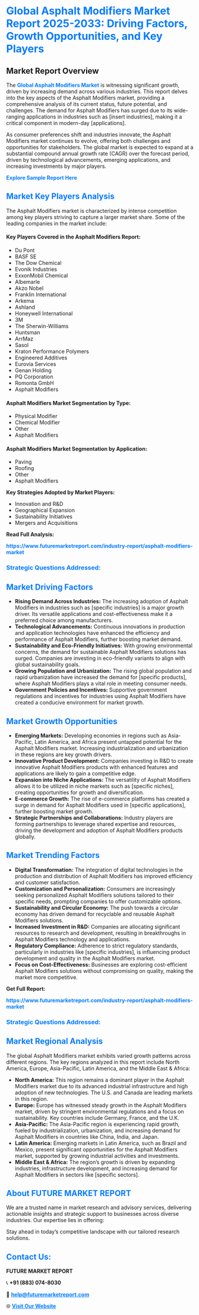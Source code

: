 <h1 style="color: #007BFF;">Global Asphalt Modifiers Market Report 2025-2033: Driving Factors, Growth Opportunities, and Key Players</h1>

<section id="overview">
<h2>Market Report Overview</h2>
<p>The <a href="https://www.futuremarketreport.com/industry-report/asphalt-modifiers-market" style="color: #007BFF; text-decoration: none;"><strong>Global Asphalt Modifiers Market</strong></a> is witnessing significant growth, driven by increasing demand across various industries. This report delves into the key aspects of the Asphalt Modifiers market, providing a comprehensive analysis of its current status, future potential, and challenges. The demand for Asphalt Modifiers has surged due to its wide-ranging applications in industries such as [insert industries], making it a critical component in modern-day [applications].</p>
<p>As consumer preferences shift and industries innovate, the Asphalt Modifiers market continues to evolve, offering both challenges and opportunities for stakeholders. The global market is expected to expand at a substantial compound annual growth rate (CAGR) over the forecast period, driven by technological advancements, emerging applications, and increasing investments by major players.</p>
</section>

<section id="overview">
<p><a href="https://www.futuremarketreport.com/request-sample/reportId=32809" style="color: #007BFF; text-decoration: none;"><strong>Explore Sample Report Here</strong></a></p>
</section>

<section id="key-players">
<h2 style="color: #007BFF;">Market Key Players Analysis</h2>
<p>The Asphalt Modifiers market is characterized by intense competition among key players striving to capture a larger market share. Some of the leading companies in the market include:</p>
<h4>Key Players Covered in the Asphalt Modifiers Report:</h4>
<ul><li>Du Pont</li><li>BASF SE</li><li>The Dow Chemical</li><li>Evonik Industries</li><li>ExxonMobil Chemical</li><li>Albemarle</li><li>Akzo Nobel</li><li>Franklin International</li><li>Arkema</li><li>Ashland</li><li>Honeywell International</li><li>3M</li><li>The Sherwin-Williams</li><li>Huntsman</li><li>ArrMaz</li><li>Sasol</li><li>Kraton Performance Polymers</li><li>Engineered Additives</li><li>Eurovia Services</li><li>Genan Holding</li><li>PQ Corporation</li><li>Romonta GmbH</li><li>Asphalt Modifiers</li></ul>
<h4>Asphalt Modifiers Market Segmentation by Type:</h4>
<ul><li>Physical Modifier</li><li>Chemical Modifier</li><li>Other</li><li>Asphalt Modifiers</li></ul>

<h4>Asphalt Modifiers Market Segmentation by Application:</h4>
<ul><li>Paving</li><li>Roofing</li><li>Other</li><li>Asphalt Modifiers</li></ul>
<p><strong>Key Strategies Adopted by Market Players:</strong></p>
<ul>
<li>Innovation and R&D</li>
<li>Geographical Expansion</li>
<li>Sustainability Initiatives</li>
<li>Mergers and Acquisitions</li>
</ul>
</section>

<section>
<p><strong>Read Full Analysis: </strong></p><a href="https://www.futuremarketreport.com/industry-report/asphalt-modifiers-market" style="color: #007BFF; text-decoration: none;"><strong>https://www.futuremarketreport.com/industry-report/asphalt-modifiers-market</strong></a>
<h3 style="color: #007BFF;">Strategic Questions Addressed:</h3>
</section>

<section id="driving-factors">
<h2 style="color: #007BFF;">Market Driving Factors</h2>
<ul>
<li><strong>Rising Demand Across Industries:</strong> The increasing adoption of Asphalt Modifiers in industries such as [specific industries] is a major growth driver. Its versatile applications and cost-effectiveness make it a preferred choice among manufacturers.</li>
<li><strong>Technological Advancements:</strong> Continuous innovations in production and application technologies have enhanced the efficiency and performance of Asphalt Modifiers, further boosting market demand.</li>
<li><strong>Sustainability and Eco-Friendly Initiatives:</strong> With growing environmental concerns, the demand for sustainable Asphalt Modifiers solutions has surged. Companies are investing in eco-friendly variants to align with global sustainability goals.</li>
<li><strong>Growing Population and Urbanization:</strong> The rising global population and rapid urbanization have increased the demand for [specific products], where Asphalt Modifiers plays a vital role in meeting consumer needs.</li>
<li><strong>Government Policies and Incentives:</strong> Supportive government regulations and incentives for industries using Asphalt Modifiers have created a conducive environment for market growth.</li>
</ul>
</section>

<section id="growth-opportunities">
<h2 style="color: #007BFF;">Market Growth Opportunities</h2>
<ul>
<li><strong>Emerging Markets:</strong> Developing economies in regions such as Asia-Pacific, Latin America, and Africa present untapped potential for the Asphalt Modifiers market. Increasing industrialization and urbanization in these regions are key growth drivers.</li>
<li><strong>Innovative Product Development:</strong> Companies investing in R&D to create innovative Asphalt Modifiers products with enhanced features and applications are likely to gain a competitive edge.</li>
<li><strong>Expansion into Niche Applications:</strong> The versatility of Asphalt Modifiers allows it to be utilized in niche markets such as [specific niches], creating opportunities for growth and diversification.</li>
<li><strong>E-commerce Growth:</strong> The rise of e-commerce platforms has created a surge in demand for Asphalt Modifiers used in [specific applications], further boosting market growth.</li>
<li><strong>Strategic Partnerships and Collaborations:</strong> Industry players are forming partnerships to leverage shared expertise and resources, driving the development and adoption of Asphalt Modifiers products globally.</li>
</ul>
</section>

<section id="trending-factors">
<h2 style="color: #007BFF;">Market Trending Factors</h2>
<ul>
<li><strong>Digital Transformation:</strong> The integration of digital technologies in the production and distribution of Asphalt Modifiers has improved efficiency and customer satisfaction.</li>
<li><strong>Customization and Personalization:</strong> Consumers are increasingly seeking personalized Asphalt Modifiers solutions tailored to their specific needs, prompting companies to offer customizable options.</li>
<li><strong>Sustainability and Circular Economy:</strong> The push towards a circular economy has driven demand for recyclable and reusable Asphalt Modifiers solutions.</li>
<li><strong>Increased Investment in R&D:</strong> Companies are allocating significant resources to research and development, resulting in breakthroughs in Asphalt Modifiers technology and applications.</li>
<li><strong>Regulatory Compliance:</strong> Adherence to strict regulatory standards, particularly in industries like [specific industries], is influencing product development and quality in the Asphalt Modifiers market.</li>
<li><strong>Focus on Cost-Effectiveness:</strong> Businesses are exploring cost-efficient Asphalt Modifiers solutions without compromising on quality, making the market more competitive.</li>
</ul>
</section>

<section>
<p><strong>Get Full Report: </strong></p><a href="https://www.futuremarketreport.com/industry-report/asphalt-modifiers-market" style="color: #007BFF; text-decoration: none;"><strong>https://www.futuremarketreport.com/industry-report/asphalt-modifiers-market</strong></a>
<h3 style="color: #007BFF;">Strategic Questions Addressed:</h3>
</section>


<section id="regional-analysis">
<h2 style="color: #007BFF;">Market Regional Analysis</h2>
<p>The global Asphalt Modifiers market exhibits varied growth patterns across different regions. The key regions analyzed in this report include North America, Europe, Asia-Pacific, Latin America, and the Middle East & Africa:</p>
<ul>
<li><strong>North America:</strong> This region remains a dominant player in the Asphalt Modifiers market due to its advanced industrial infrastructure and high adoption of new technologies. The U.S. and Canada are leading markets in this region.</li>
<li><strong>Europe:</strong> Europe has witnessed steady growth in the Asphalt Modifiers market, driven by stringent environmental regulations and a focus on sustainability. Key countries include Germany, France, and the U.K.</li>
<li><strong>Asia-Pacific:</strong> The Asia-Pacific region is experiencing rapid growth, fueled by industrialization, urbanization, and increasing demand for Asphalt Modifiers in countries like China, India, and Japan.</li>
<li><strong>Latin America:</strong> Emerging markets in Latin America, such as Brazil and Mexico, present significant opportunities for the Asphalt Modifiers market, supported by growing industrial activities and investments.</li>
<li><strong>Middle East & Africa:</strong> The region’s growth is driven by expanding industries, infrastructure development, and increasing demand for Asphalt Modifiers in sectors like [specific sectors].</li>
</ul>
</section>

<footer>
<h2 style="color: #007BFF;">About FUTURE MARKET REPORT</h2>
<p>We are a trusted name in market research and advisory services, delivering actionable insights and strategic support to businesses across diverse industries. Our expertise lies in offering:</p>

<p>Stay ahead in today’s competitive landscape with our tailored research solutions.</p>

<h2 style="color: #007BFF;">Contact Us:</h2>
<p><strong>FUTURE MARKET REPORT</strong></p>
<p>📞 <strong>+91 (883) 074-8030</strong></p>
<p>📧 <strong><a href="mailto:help@futuremarketreport.com" style="color: #007BFF;">help@futuremarketreport.com</a></strong></p>
<p>🌐 <strong><a href="https://www.futuremarketreport.com/" style="color: #007BFF;">Visit Our Website</a></strong></p>
</footer>